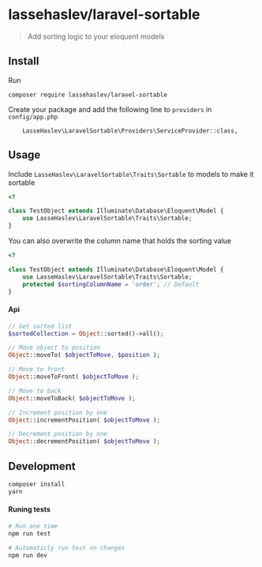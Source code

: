 # lassehaslev/laravel-sortable
> Add sorting logic to your eloquent models

## Install
Run
```
composer require lassehaslev/laravel-sortable
```

Create your package and add the following line to ```providers``` in ```config/app.php``` 
```
    LasseHaslev\LaravelSortable\Providers\ServiceProvider::class,
```

## Usage
Include ```LasseHaslev\LaravelSortable\Traits\Sortable``` to models to make it sortable
```php
<?

class TestObject extends Illuminate\Database\Eloquent\Model {
    use LasseHaslev\LaravelSortable\Traits\Sortable;
}
```

You can also overwrite the column name that holds the sorting value
```php
<?

class TestObject extends Illuminate\Database\Eloquent\Model {
    use LasseHaslev\LaravelSortable\Traits\Sortable;
    protected $sortingColumnName = 'order'; // Default
}
```

#### Api
```php
// Get sorted list
$sortedCollection = Object::sorted()->all();

// Move object to position
Object::moveTo( $objectToMove, $position );

// Move to front
Object::moveToFront( $objectToMove );

// Move to back
Object::moveToBack( $objectToMove );

// Increment position by one
Object::incrementPosition( $objectToMove );

// Decrement position by one
Object::decrementPosition( $objectToMove );
```



## Development

```bash
composer install
yarn
```


#### Runing tests
``` bash
# Run one time
npm run test

# Automaticly run test on changes
npm run dev
```
